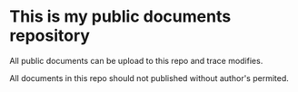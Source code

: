 # This is my public documents repository

All public documents can be upload to this repo and trace modifies.

All documents in this repo should not published without author's permited.
